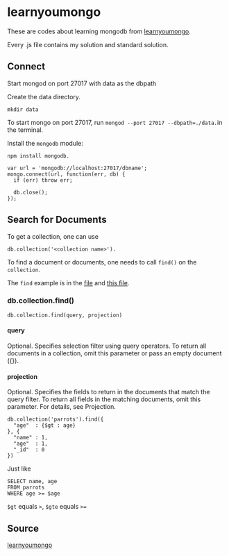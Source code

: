 # learnyoumongo

These are codes about learning mongodb from [learnyoumongo](https://github.com/evanlucas/learnyoumongo).

Every .js file contains my solution and standard solution.

## Connect

Start mongod on port 27017 with data as the dbpath

Create the data directory.

`mkdir data`

To start mongo on port 27017, run `mongod --port 27017 --dbpath=./data.`in the terminal.

Install the `mongodb` module:

`npm install mongodb.`

```
var url = 'mongodb://localhost:27017/dbname';
mongo.connect(url, function(err, db) {
  if (err) throw err;

  db.close();
});
```


## Search for Documents

To get a collection, one can use 

`db.collection('<collection name>').`


To find a document or documents, one needs to call `find()` on the `collection`.

The `find` example is in the <a href="./find/find.js">file</a> and <a href="./find/find_project.js">this file</a>.

### db.collection.find()

`db.collection.find(query, projection)`

#### query

Optional. Specifies selection filter using query operators. To return all documents in a collection, omit this parameter or pass an empty document ({}).
  
#### projection

Optional. Specifies the fields to return in the documents that match the query filter. To return all fields in the matching documents, omit this parameter. For details, see Projection.

```
db.collection('parrots').find({
  "age"  : {$gt : age}
}, {
  "name" : 1,
  "age"  : 1,
  "_id"  : 0
})
```
Just like

```
SELECT name, age 
FROM parrots 
WHERE age >= $age
```

`$gt` equals `>`, `$gte` equals `>=`

Source
---
 [learnyoumongo](https://github.com/evanlucas/learnyoumongo)